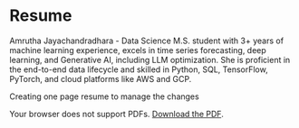 # Resume
Amrutha Jayachandradhara -  Data Science M.S. student with 3+ years of machine learning experience, excels in time series forecasting, deep learning, and Generative AI, including LLM optimization. She is proficient in the end-to-end data lifecycle and skilled in Python, SQL, TensorFlow, PyTorch, and cloud platforms like AWS and GCP.

Creating one page resume to manage the changes

<object data="DataScience_Resume_Amrutha_J" type="application/pdf" width="100%" height="800px">
    <p>Your browser does not support PDFs. <a href="DataScience_Resume_Amrutha_J.pdf">Download the PDF</a>.</p>
</object>

